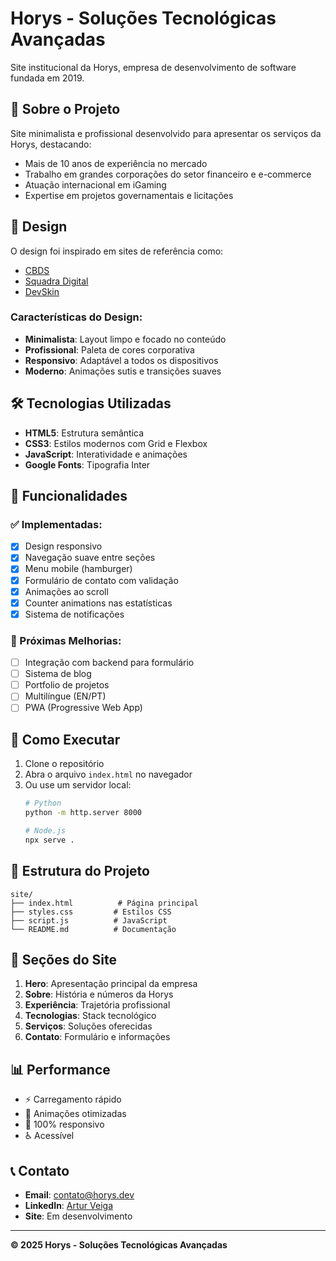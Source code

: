 # Horys - Soluções Tecnológicas Avançadas

Site institucional da Horys, empresa de desenvolvimento de software fundada em 2019.

## 🚀 Sobre o Projeto

Site minimalista e profissional desenvolvido para apresentar os serviços da Horys, destacando:

- Mais de 10 anos de experiência no mercado
- Trabalho em grandes corporações do setor financeiro e e-commerce
- Atuação internacional em iGaming
- Expertise em projetos governamentais e licitações

## 🎨 Design

O design foi inspirado em sites de referência como:
- [CBDS](https://cbds.com.br/)
- [Squadra Digital](https://squadra.com.br/)
- [DevSkin](https://devskin.com/)

### Características do Design:
- **Minimalista**: Layout limpo e focado no conteúdo
- **Profissional**: Paleta de cores corporativa
- **Responsivo**: Adaptável a todos os dispositivos
- **Moderno**: Animações sutis e transições suaves

## 🛠 Tecnologias Utilizadas

- **HTML5**: Estrutura semântica
- **CSS3**: Estilos modernos com Grid e Flexbox
- **JavaScript**: Interatividade e animações
- **Google Fonts**: Tipografia Inter

## 📱 Funcionalidades

### ✅ Implementadas:
- [x] Design responsivo
- [x] Navegação suave entre seções
- [x] Menu mobile (hamburger)
- [x] Formulário de contato com validação
- [x] Animações ao scroll
- [x] Counter animations nas estatísticas
- [x] Sistema de notificações

### 🚧 Próximas Melhorias:
- [ ] Integração com backend para formulário
- [ ] Sistema de blog
- [ ] Portfolio de projetos
- [ ] Multilíngue (EN/PT)
- [ ] PWA (Progressive Web App)

## 🔧 Como Executar

1. Clone o repositório
2. Abra o arquivo `index.html` no navegador
3. Ou use um servidor local:
   ```bash
   # Python
   python -m http.server 8000
   
   # Node.js
   npx serve .
   ```

## 📁 Estrutura do Projeto

```
site/
├── index.html          # Página principal
├── styles.css         # Estilos CSS
├── script.js          # JavaScript
└── README.md          # Documentação
```

## 🎯 Seções do Site

1. **Hero**: Apresentação principal da empresa
2. **Sobre**: História e números da Horys  
3. **Experiência**: Trajetória profissional
4. **Tecnologias**: Stack tecnológico
5. **Serviços**: Soluções oferecidas
6. **Contato**: Formulário e informações

## 📊 Performance

- ⚡ Carregamento rápido
- 🎨 Animações otimizadas
- 📱 100% responsivo
- ♿ Acessível

## 📞 Contato

- **Email**: contato@horys.dev
- **LinkedIn**: [Artur Veiga](https://linkedin.com/in/arturveiga)
- **Site**: Em desenvolvimento

---

**© 2025 Horys - Soluções Tecnológicas Avançadas**
